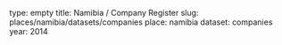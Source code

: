 type: empty
title: Namibia / Company Register
slug: places/namibia/datasets/companies
place: namibia
dataset: companies
year: 2014
